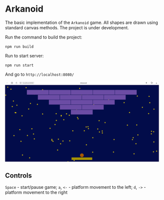 # Arkanoid

The basic implementation of the `Arkanoid` game.
All shapes are drawn using standard canvas methods. The project is under development.

Run the command to build the project:
```
npm run build
```

Run to start server:
```
npm run start
```

And go to `http://localhost:8080/`

![Main screen](https://github.com/Andrej1405/arkanoid/blob/44fbf9d88ed835abc7eb19a41081798e3776c002/public/img/main.png?raw=true)

## Controls

`Space` - start/pause game;
`a`, `<-` - platform movement to the left;
`d`, `->` - platform movement to the right 